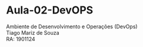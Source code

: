 # Aula-02-DevOPS
Ambiente de Desenvolvimento e Operações (DevOps) <br/>
Tiago Mariz de Souza <br/>
RA: 1901124
